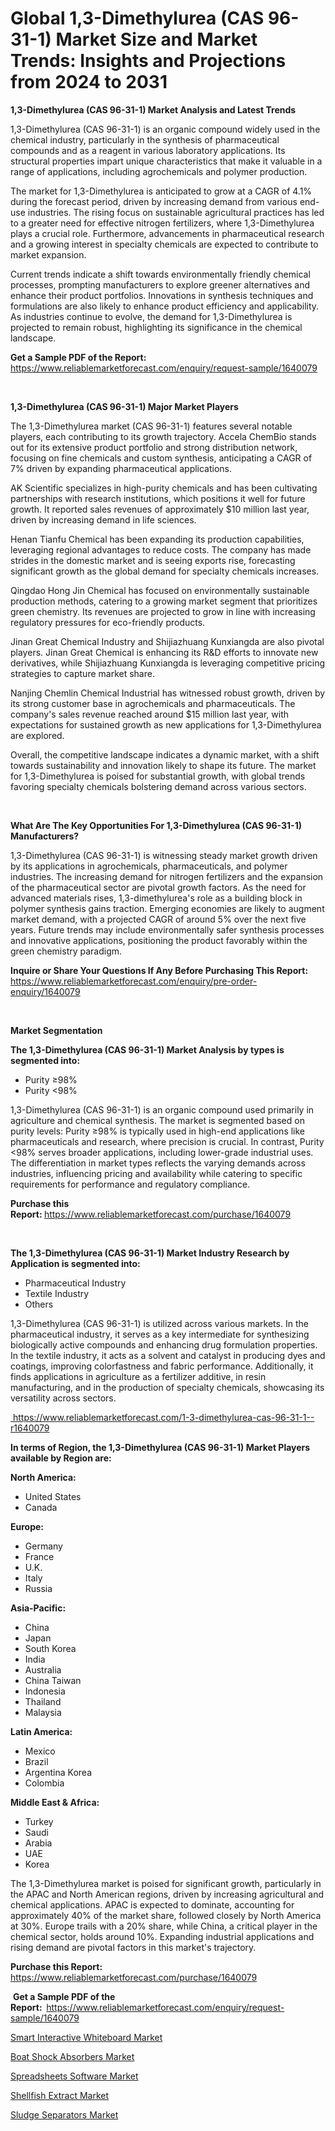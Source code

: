 <p><h1>Global 1,3-Dimethylurea (CAS 96-31-1) Market Size and Market Trends: Insights and Projections from 2024 to 2031</h1></p><p><strong>1,3-Dimethylurea (CAS 96-31-1) Market Analysis and Latest Trends</strong></p>
<p><p>1,3-Dimethylurea (CAS 96-31-1) is an organic compound widely used in the chemical industry, particularly in the synthesis of pharmaceutical compounds and as a reagent in various laboratory applications. Its structural properties impart unique characteristics that make it valuable in a range of applications, including agrochemicals and polymer production.</p><p>The market for 1,3-Dimethylurea is anticipated to grow at a CAGR of 4.1% during the forecast period, driven by increasing demand from various end-use industries. The rising focus on sustainable agricultural practices has led to a greater need for effective nitrogen fertilizers, where 1,3-Dimethylurea plays a crucial role. Furthermore, advancements in pharmaceutical research and a growing interest in specialty chemicals are expected to contribute to market expansion.</p><p>Current trends indicate a shift towards environmentally friendly chemical processes, prompting manufacturers to explore greener alternatives and enhance their product portfolios. Innovations in synthesis techniques and formulations are also likely to enhance product efficiency and applicability. As industries continue to evolve, the demand for 1,3-Dimethylurea is projected to remain robust, highlighting its significance in the chemical landscape.</p></p>
<p><strong>Get a Sample PDF of the Report:&nbsp;</strong> <a href="https://www.reliablemarketforecast.com/enquiry/request-sample/1640079?utm_campaign=1110&utm_medium=2&utm_source=Github&utm_content=ia&utm_term=27122024&utm_id=13-dimethylurea-cas-96-31-1">https://www.reliablemarketforecast.com/enquiry/request-sample/1640079</a></p>
<p>&nbsp;</p>
<p><strong>1,3-Dimethylurea (CAS 96-31-1) Major Market Players</strong></p>
<p><p>The 1,3-Dimethylurea market (CAS 96-31-1) features several notable players, each contributing to its growth trajectory. Accela ChemBio stands out for its extensive product portfolio and strong distribution network, focusing on fine chemicals and custom synthesis, anticipating a CAGR of 7% driven by expanding pharmaceutical applications.</p><p>AK Scientific specializes in high-purity chemicals and has been cultivating partnerships with research institutions, which positions it well for future growth. It reported sales revenues of approximately $10 million last year, driven by increasing demand in life sciences.</p><p>Henan Tianfu Chemical has been expanding its production capabilities, leveraging regional advantages to reduce costs. The company has made strides in the domestic market and is seeing exports rise, forecasting significant growth as the global demand for specialty chemicals increases.</p><p>Qingdao Hong Jin Chemical has focused on environmentally sustainable production methods, catering to a growing market segment that prioritizes green chemistry. Its revenues are projected to grow in line with increasing regulatory pressures for eco-friendly products.</p><p>Jinan Great Chemical Industry and Shijiazhuang Kunxiangda are also pivotal players. Jinan Great Chemical is enhancing its R&D efforts to innovate new derivatives, while Shijiazhuang Kunxiangda is leveraging competitive pricing strategies to capture market share.</p><p>Nanjing Chemlin Chemical Industrial has witnessed robust growth, driven by its strong customer base in agrochemicals and pharmaceuticals. The company's sales revenue reached around $15 million last year, with expectations for sustained growth as new applications for 1,3-Dimethylurea are explored.</p><p>Overall, the competitive landscape indicates a dynamic market, with a shift towards sustainability and innovation likely to shape its future. The market for 1,3-Dimethylurea is poised for substantial growth, with global trends favoring specialty chemicals bolstering demand across various sectors.</p></p>
<p>&nbsp;</p>
<p><strong>What Are The Key Opportunities For 1,3-Dimethylurea (CAS 96-31-1) Manufacturers?</strong></p>
<p><p>1,3-Dimethylurea (CAS 96-31-1) is witnessing steady market growth driven by its applications in agrochemicals, pharmaceuticals, and polymer industries. The increasing demand for nitrogen fertilizers and the expansion of the pharmaceutical sector are pivotal growth factors. As the need for advanced materials rises, 1,3-dimethylurea's role as a building block in polymer synthesis gains traction. Emerging economies are likely to augment market demand, with a projected CAGR of around 5% over the next five years. Future trends may include environmentally safer synthesis processes and innovative applications, positioning the product favorably within the green chemistry paradigm.</p></p>
<p><strong>Inquire or Share Your Questions If Any Before Purchasing This Report:</strong> <a href="https://www.reliablemarketforecast.com/enquiry/pre-order-enquiry/1640079?utm_campaign=1110&utm_medium=2&utm_source=Github&utm_content=ia&utm_term=27122024&utm_id=13-dimethylurea-cas-96-31-1">https://www.reliablemarketforecast.com/enquiry/pre-order-enquiry/1640079</a></p>
<p>&nbsp;</p>
<p><strong>Market Segmentation</strong></p>
<p><strong>The 1,3-Dimethylurea (CAS 96-31-1) Market Analysis by types is segmented into:</strong></p>
<p><ul><li>Purity ≥98%</li><li>Purity <98%</li></ul></p>
<p><p>1,3-Dimethylurea (CAS 96-31-1) is an organic compound used primarily in agriculture and chemical synthesis. The market is segmented based on purity levels: Purity ≥98% is typically used in high-end applications like pharmaceuticals and research, where precision is crucial. In contrast, Purity <98% serves broader applications, including lower-grade industrial uses. The differentiation in market types reflects the varying demands across industries, influencing pricing and availability while catering to specific requirements for performance and regulatory compliance.</p></p>
<p><strong>Purchase this Report:&nbsp;</strong><a href="https://www.reliablemarketforecast.com/purchase/1640079?utm_campaign=1110&utm_medium=2&utm_source=Github&utm_content=ia&utm_term=27122024&utm_id=13-dimethylurea-cas-96-31-1">https://www.reliablemarketforecast.com/purchase/1640079</a></p>
<p>&nbsp;</p>
<p><strong>The 1,3-Dimethylurea (CAS 96-31-1) Market Industry Research by Application is segmented into:</strong></p>
<p><ul><li>Pharmaceutical Industry</li><li>Textile Industry</li><li>Others</li></ul></p>
<p><p>1,3-Dimethylurea (CAS 96-31-1) is utilized across various markets. In the pharmaceutical industry, it serves as a key intermediate for synthesizing biologically active compounds and enhancing drug formulation properties. In the textile industry, it acts as a solvent and catalyst in producing dyes and coatings, improving colorfastness and fabric performance. Additionally, it finds applications in agriculture as a fertilizer additive, in resin manufacturing, and in the production of specialty chemicals, showcasing its versatility across sectors.</p></p>
<p><a href="https://www.reliablemarketforecast.com/1-3-dimethylurea-cas-96-31-1--r1640079?utm_campaign=1110&utm_medium=2&utm_source=Github&utm_content=ia&utm_term=27122024&utm_id=13-dimethylurea-cas-96-31-1">&nbsp;https://www.reliablemarketforecast.com/1-3-dimethylurea-cas-96-31-1--r1640079</a></p>
<p><strong>In terms of Region, the 1,3-Dimethylurea (CAS 96-31-1) Market Players available by Region are:</strong></p>
<p>
    <p> <strong> North America: </strong>
        <ul>
            <li>United States</li>
            <li>Canada</li>
        </ul>
        </p> 
    <p> <strong> Europe: </strong>
        <ul>
            <li>Germany</li>
            <li>France</li>
            <li>U.K.</li>
            <li>Italy</li>
            <li>Russia</li>
        </ul>
        </p> 
    <p> <strong> Asia-Pacific: </strong>
        <ul>
            <li>China</li>
            <li>Japan</li>
            <li>South Korea</li>
            <li>India</li>
            <li>Australia</li>
            <li>China Taiwan</li>
            <li>Indonesia</li>
            <li>Thailand</li>
            <li>Malaysia</li>
        </ul>
        </p> 
    <p> <strong> Latin America: </strong>
        <ul>
            <li>Mexico</li>
            <li>Brazil</li>
            <li>Argentina Korea</li>
            <li>Colombia</li>
        </ul>
        </p> 
    <p> <strong> Middle East & Africa: </strong>
        <ul>
            <li>Turkey</li>
            <li>Saudi</li>
            <li>Arabia</li>
            <li>UAE</li>
            <li>Korea</li>
        </ul>
    </p>
    </p>
<p><p>The 1,3-Dimethylurea market is poised for significant growth, particularly in the APAC and North American regions, driven by increasing agricultural and chemical applications. APAC is expected to dominate, accounting for approximately 40% of the market share, followed closely by North America at 30%. Europe trails with a 20% share, while China, a critical player in the chemical sector, holds around 10%. Expanding industrial applications and rising demand are pivotal factors in this market's trajectory.</p></p>
<p><strong>Purchase this Report: </strong><a href="https://www.reliablemarketforecast.com/purchase/1640079?utm_campaign=1110&utm_medium=2&utm_source=Github&utm_content=ia&utm_term=27122024&utm_id=13-dimethylurea-cas-96-31-1">https://www.reliablemarketforecast.com/purchase/1640079</a></p>
<p>&nbsp;<strong>Get a Sample PDF of the Report:&nbsp;&nbsp;</strong><a href="https://www.reliablemarketforecast.com/enquiry/request-sample/1640079?utm_campaign=1110&utm_medium=2&utm_source=Github&utm_content=ia&utm_term=27122024&utm_id=13-dimethylurea-cas-96-31-1">https://www.reliablemarketforecast.com/enquiry/request-sample/1640079</a></p>
<p><strong></strong></p>
<p><p><a href="https://www.linkedin.com/pulse/fore-clarion-insight-j6xzf?utm_campaign=1110&utm_medium=2&utm_source=Github&utm_content=ia&utm_term=27122024&utm_id=13-dimethylurea-cas-96-31-1">Smart Interactive Whiteboard Market</a></p><p><a href="https://www.linkedin.com/pulse/boat-shock-absorbers-market-report-in-depth-analysis-industry-b58vf?utm_campaign=1110&utm_medium=2&utm_source=Github&utm_content=ia&utm_term=27122024&utm_id=13-dimethylurea-cas-96-31-1">Boat Shock Absorbers Market</a></p><p><a href="https://github.com/organophelia8282/Market-Research-Report-List-1/blob/main/spreadsheets-software-market.md?utm_campaign=1110&utm_medium=2&utm_source=Github&utm_content=ia&utm_term=27122024&utm_id=13-dimethylurea-cas-96-31-1">Spreadsheets Software Market</a></p><p><a href="https://www.linkedin.com/pulse/insights-global-shellfish-extract-market-forecasted-growth-fbxte?utm_campaign=1110&utm_medium=2&utm_source=Github&utm_content=ia&utm_term=27122024&utm_id=13-dimethylurea-cas-96-31-1">Shellfish Extract Market</a></p><p><a href="https://www.linkedin.com/pulse/sludge-separators-market-analysis-insights-competition-cagr-jqemf?utm_campaign=1110&utm_medium=2&utm_source=Github&utm_content=ia&utm_term=27122024&utm_id=13-dimethylurea-cas-96-31-1">Sludge Separators Market</a></p></p>